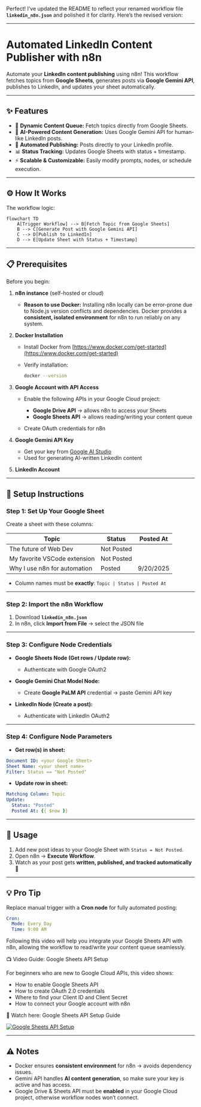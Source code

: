 Perfect! I’ve updated the README to reflect your renamed workflow file **`linkedin_n8n.json`** and polished it for clarity. Here’s the revised version:

---

# Automated LinkedIn Content Publisher with n8n

Automate your **LinkedIn content publishing** using n8n! This workflow fetches topics from **Google Sheets**, generates posts via **Google Gemini API**, publishes to LinkedIn, and updates your sheet automatically.

---

## ✨ Features

* 📑 **Dynamic Content Queue:** Fetch topics directly from Google Sheets.
* 🧠 **AI-Powered Content Generation:** Uses Google Gemini API for human-like LinkedIn posts.
* 🚀 **Automated Publishing:** Posts directly to your LinkedIn profile.
* 📊 **Status Tracking:** Updates Google Sheets with status + timestamp.
* ⚡ **Scalable & Customizable:** Easily modify prompts, nodes, or schedule execution.

---

## ⚙️ How It Works

The workflow logic:

```mermaid
flowchart TD
    A[Trigger Workflow] --> B[Fetch Topic from Google Sheets]
    B --> C[Generate Post with Google Gemini API]
    C --> D[Publish to LinkedIn]
    D --> E[Update Sheet with Status + Timestamp]
```

---

## 📋 Prerequisites

Before you begin:

1. **n8n instance** (self-hosted or cloud)

   * **Reason to use Docker:** Installing n8n locally can be error-prone due to Node.js version conflicts and dependencies. Docker provides a **consistent, isolated environment** for n8n to run reliably on any system.

2. **Docker Installation**

   * Install Docker from [https://www.docker.com/get-started](https://www.docker.com/get-started)
   * Verify installation:

     ```bash
     docker --version
     ```

3. **Google Account with API Access**

   * Enable the following APIs in your Google Cloud project:

     * **Google Drive API** → allows n8n to access your Sheets
     * **Google Sheets API** → allows reading/writing your content queue
   * Create OAuth credentials for n8n

4. **Google Gemini API Key**

   * Get your key from [Google AI Studio](https://aistudio.google.com/)
   * Used for generating AI-written LinkedIn content

5. **LinkedIn Account**

---

## 🚀 Setup Instructions

### **Step 1: Set Up Your Google Sheet**

Create a sheet with these columns:

| Topic                        | Status     | Posted At |
| ---------------------------- | ---------- | --------- |
| The future of Web Dev        | Not Posted |           |
| My favorite VSCode extension | Not Posted |           |
| Why I use n8n for automation | Posted     | 9/20/2025 |

* Column names must be **exactly**: `Topic | Status | Posted At`

---

### **Step 2: Import the n8n Workflow**

1. Download **`linkedin_n8n.json`**
2. In n8n, click **Import from File** → select the JSON file

---

### **Step 3: Configure Node Credentials**

* **Google Sheets Node (Get rows / Update row):**

  * Authenticate with Google OAuth2

* **Google Gemini Chat Model Node:**

  * Create **Google PaLM API** credential → paste Gemini API key

* **LinkedIn Node (Create a post):**

  * Authenticate with LinkedIn OAuth2

---

### **Step 4: Configure Node Parameters**

* **Get row(s) in sheet:**

```yaml
Document ID: <your Google Sheet>
Sheet Name: <your sheet name>
Filter: Status == "Not Posted"
```

* **Update row in sheet:**

```yaml
Matching Column: Topic
Update: 
  Status: "Posted"
  Posted At: {{ $now }}
```

---

## 🏃 Usage

1. Add new post ideas to your Google Sheet with `Status = Not Posted`.
2. Open n8n → **Execute Workflow**.
3. Watch as your post gets **written, published, and tracked automatically** 🎉

---

## 💡 Pro Tip

Replace manual trigger with a **Cron node** for fully automated posting:

```yaml
Cron:
  Mode: Every Day
  Time: 9:00 AM
```
Following this video will help you integrate your Google Sheets API with n8n, allowing the workflow to read/write your content queue seamlessly.

📺 Video Guide: Google Sheets API Setup

For beginners who are new to Google Cloud APIs, this video shows:

- How to enable Google Sheets API
- How to create OAuth 2.0 credentials
- Where to find your Client ID and Client Secret
- How to connect your Google account with n8n

🎥 Watch here: Google Sheets API Setup Guide

[![Google Sheets API Setup](https://img.youtube.com/vi/CdssoZAslq0/0.jpg)](https://www.youtube.com/watch?v=CdssoZAslq0)

---

## ⚠️ Notes

* Docker ensures **consistent environment** for n8n → avoids dependency issues.
* Gemini API handles **AI content generation**, so make sure your key is active and has access.
* Google Drive & Sheets API must be **enabled** in your Google Cloud project, otherwise workflow nodes won’t connect.
